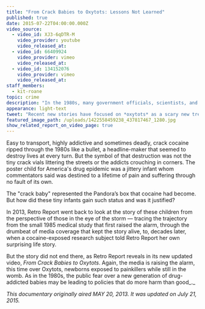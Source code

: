 ```yaml
---
title: "From Crack Babies to Oxytots: Lessons Not Learned"
published: true
date: 2015-07-22T04:00:00.000Z
video_source:
  - video_id: XJ3-6qDTR-M
    video_provider: youtube
    video_released_at:
  - video_id: 66409924
    video_provider: vimeo
    video_released_at:
  - video_id: 134152076
    video_provider: vimeo
    video_released_at:
staff_members:
  - kit-roane
topic: crime
description: "In the 1980s, many government officials, scientists, and journalists warned that the country would be plagued by a generation of “crack babies.” They were wrong. More than 25 years later, the media is sounding a similar alarm. "
appearance: light-text
tweet: "Recent new stories have focused on *oxytots* as a scary new trend. But is it *crack babies* redux?"
featured_image_path: /uploads/1422558459238_437817467_1280.jpg
show_related_report_on_video_page: true
---
```


Easy to transport, highly addictive and sometimes deadly, crack cocaine ripped through the 1980s like a bullet, a headline-maker that seemed to destroy lives at every turn. But the symbol of that destruction was not the tiny crack vials littering the streets or the addicts crouching in corners. The poster child for America's drug epidemic was a jittery infant whom commentators said was destined to a lifetime of pain and suffering through no fault of its own.

The "crack baby" represented the Pandora’s box that cocaine had become. But how did these tiny infants gain such status and was it justified?

In 2013, Retro Report went back to look at the story of these children from the perspective of those in the eye of the storm — tracing the trajectory from the small 1985 medical study that first raised the alarm, through the drumbeat of media coverage that kept the story alive, to, decades later, when a cocaine-exposed research subject told Retro Report her own surprising life story.

But the story did not end there, as Retro Report reveals in its new updated video, _From Crack Babies to Oxytots_. Again, the media is raising the alarm, this time over Oxytots, newborns exposed to painkillers while still in the womb. As in the 1980s, the public fear over a new generation of drug-addicted babies may be leading to policies that do more harm than good_._

_This documentary originally aired MAY 20, 2013. It was updated on July 21, 2015._

